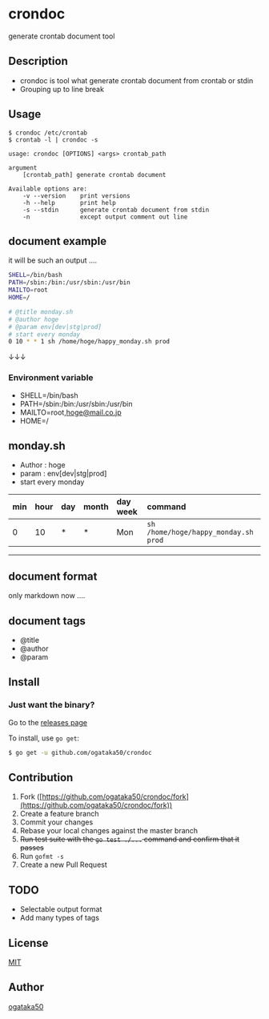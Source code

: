 # crondoc

generate crontab document tool


## Description

- crondoc is tool what generate crontab document from crontab or stdin
- Grouping up to line break

## Usage

```
$ crondoc /etc/crontab
$ crontab -l | crondoc -s
```

```
usage: crondoc [OPTIONS] <args> crontab_path

argument
	[crontab_path] generate crontab document

Available options are:
	-v --version	print versions
	-h --help		print help
	-s --stdin		generate crontab document from stdin
	-n				except output comment out line
```

## document example

it will be such an output ....

```bash
SHELL=/bin/bash
PATH=/sbin:/bin:/usr/sbin:/usr/bin
MAILTO=root
HOME=/

# @title monday.sh
# @author hoge
# @param env[dev|stg|prod]
# start every monday
0 10 * * 1 sh /home/hoge/happy_monday.sh prod
```

↓↓↓

### Environment variable
 - SHELL=/bin/bash
 - PATH=/sbin:/bin:/usr/sbin:/usr/bin
 - MAILTO=root,hoge@mail.co.jp
 - HOME=/

## monday.sh

- Author : hoge
- param : env[dev|stg|prod]
- start every monday

| min|hour|day|month|day week|command |
|:---|:---|:---|:---|:---|:---|
| 0| 10| *| *| Mon| `sh /home/hoge/happy_monday.sh prod`|

***

## document format

only markdown now ....

## document tags

- @title
- @author
- @param

## Install

### Just want the binary?

Go to the [releases page](https://github.com/ogataka50/crondoc/releases)

To install, use `go get`:

```bash
$ go get -u github.com/ogataka50/crondoc
```

## Contribution

1. Fork ([https://github.com/ogataka50/crondoc/fork](https://github.com/ogataka50/crondoc/fork))
1. Create a feature branch
1. Commit your changes
1. Rebase your local changes against the master branch
1. ~~Run test suite with the `go test ./...` command and confirm that it passes~~
1. Run `gofmt -s`
1. Create a new Pull Request

## TODO

- Selectable output format
- Add many types of tags


## License

[MIT](https://github.com/ogataka50/crondoc/blob/master/LICENSE)

## Author

[ogataka50](https://github.com/ogataka50/)
